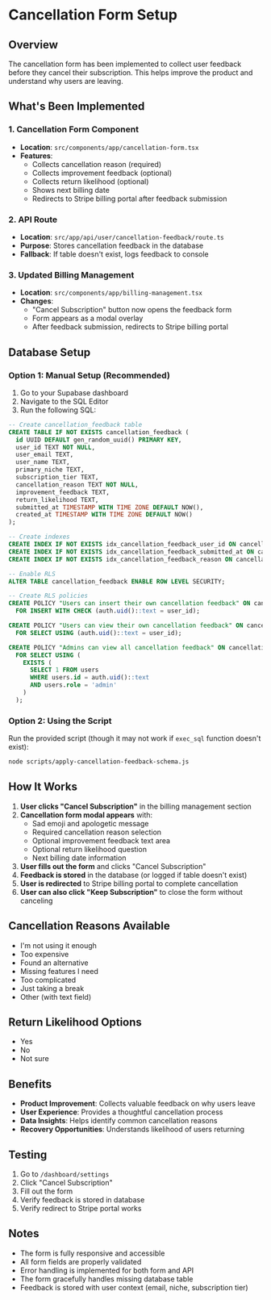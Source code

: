 # Cancellation Form Setup

## Overview
The cancellation form has been implemented to collect user feedback before they cancel their subscription. This helps improve the product and understand why users are leaving.

## What's Been Implemented

### 1. Cancellation Form Component
- **Location**: `src/components/app/cancellation-form.tsx`
- **Features**:
  - Collects cancellation reason (required)
  - Collects improvement feedback (optional)
  - Collects return likelihood (optional)
  - Shows next billing date
  - Redirects to Stripe billing portal after feedback submission

### 2. API Route
- **Location**: `src/app/api/user/cancellation-feedback/route.ts`
- **Purpose**: Stores cancellation feedback in the database
- **Fallback**: If table doesn't exist, logs feedback to console

### 3. Updated Billing Management
- **Location**: `src/components/app/billing-management.tsx`
- **Changes**: 
  - "Cancel Subscription" button now opens the feedback form
  - Form appears as a modal overlay
  - After feedback submission, redirects to Stripe billing portal

## Database Setup

### Option 1: Manual Setup (Recommended)
1. Go to your Supabase dashboard
2. Navigate to the SQL Editor
3. Run the following SQL:

```sql
-- Create cancellation_feedback table
CREATE TABLE IF NOT EXISTS cancellation_feedback (
  id UUID DEFAULT gen_random_uuid() PRIMARY KEY,
  user_id TEXT NOT NULL,
  user_email TEXT,
  user_name TEXT,
  primary_niche TEXT,
  subscription_tier TEXT,
  cancellation_reason TEXT NOT NULL,
  improvement_feedback TEXT,
  return_likelihood TEXT,
  submitted_at TIMESTAMP WITH TIME ZONE DEFAULT NOW(),
  created_at TIMESTAMP WITH TIME ZONE DEFAULT NOW()
);

-- Create indexes
CREATE INDEX IF NOT EXISTS idx_cancellation_feedback_user_id ON cancellation_feedback(user_id);
CREATE INDEX IF NOT EXISTS idx_cancellation_feedback_submitted_at ON cancellation_feedback(submitted_at);
CREATE INDEX IF NOT EXISTS idx_cancellation_feedback_reason ON cancellation_feedback(cancellation_reason);

-- Enable RLS
ALTER TABLE cancellation_feedback ENABLE ROW LEVEL SECURITY;

-- Create RLS policies
CREATE POLICY "Users can insert their own cancellation feedback" ON cancellation_feedback
  FOR INSERT WITH CHECK (auth.uid()::text = user_id);

CREATE POLICY "Users can view their own cancellation feedback" ON cancellation_feedback
  FOR SELECT USING (auth.uid()::text = user_id);

CREATE POLICY "Admins can view all cancellation feedback" ON cancellation_feedback
  FOR SELECT USING (
    EXISTS (
      SELECT 1 FROM users 
      WHERE users.id = auth.uid()::text 
      AND users.role = 'admin'
    )
  );
```

### Option 2: Using the Script
Run the provided script (though it may not work if `exec_sql` function doesn't exist):
```bash
node scripts/apply-cancellation-feedback-schema.js
```

## How It Works

1. **User clicks "Cancel Subscription"** in the billing management section
2. **Cancellation form modal appears** with:
   - Sad emoji and apologetic message
   - Required cancellation reason selection
   - Optional improvement feedback text area
   - Optional return likelihood question
   - Next billing date information
3. **User fills out the form** and clicks "Cancel Subscription"
4. **Feedback is stored** in the database (or logged if table doesn't exist)
5. **User is redirected** to Stripe billing portal to complete cancellation
6. **User can also click "Keep Subscription"** to close the form without canceling

## Cancellation Reasons Available
- I'm not using it enough
- Too expensive
- Found an alternative
- Missing features I need
- Too complicated
- Just taking a break
- Other (with text field)

## Return Likelihood Options
- Yes
- No
- Not sure

## Benefits
- **Product Improvement**: Collects valuable feedback on why users leave
- **User Experience**: Provides a thoughtful cancellation process
- **Data Insights**: Helps identify common cancellation reasons
- **Recovery Opportunities**: Understands likelihood of users returning

## Testing
1. Go to `/dashboard/settings`
2. Click "Cancel Subscription"
3. Fill out the form
4. Verify feedback is stored in database
5. Verify redirect to Stripe portal works

## Notes
- The form is fully responsive and accessible
- All form fields are properly validated
- Error handling is implemented for both form and API
- The form gracefully handles missing database table
- Feedback is stored with user context (email, niche, subscription tier) 